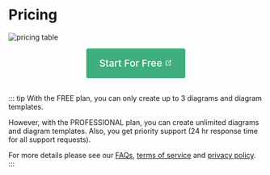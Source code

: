 # Pricing

![pricing table](https://assets.cloudskew.com/assets/pages/pricing/pricing-table-01.png)

<!-- the html, styling is copy/pasted from the 'go to app' button on homepage -->
<div style="text-align: center;">
  <a style="display: inline-block;
    font-size: 1.2rem;
    font-weight: 500;
    line-height: 1.7;
    text-decoration: none;
    color: #fff;
    background-color: #3eaf7c;
    border-bottom: 1px solid #389d70;
    cursor: pointer;
    transition: background-color 0.1s ease;
    padding: 0.8rem 1.6rem;
    border-radius: 4px;
    box-sizing: border-box;
    -webkit-font-smoothing: antialiased;"
    href="https://app.cloudskew.com"
    target="_blank">Start For Free
    <span>
      <svg xmlns="http://www.w3.org/2000/svg" aria-hidden="true" focusable="false" x="0px" y="0px" viewBox="0 0 100 100" width="15" height="15" class="icon outbound"><path fill="currentColor" d="M18.8,85.1h56l0,0c2.2,0,4-1.8,4-4v-32h-8v28h-48v-48h28v-8h-32l0,0c-2.2,0-4,1.8-4,4v56C14.8,83.3,16.6,85.1,18.8,85.1z"></path> <polygon fill="currentColor" points="45.7,48.7 51.3,54.3 77.2,28.5 77.2,37.2 85.2,37.2 85.2,14.9 62.8,14.9 62.8,22.9 71.5,22.9"></polygon></svg>
    </span>
  </a>
</div>
<br>

::: tip
With the FREE plan, you can only create up to 3 diagrams and diagram templates.

However, with the PROFESSIONAL plan, you can create unlimited diagrams and diagram templates. Also, you get priority support (24 hr response time for all support requests).

For more details please see our [FAQs](./frequently-asked-questions.md), [terms of service](../about/terms-of-service.md) and [privacy policy](../about/privacy-policy.md).
:::
